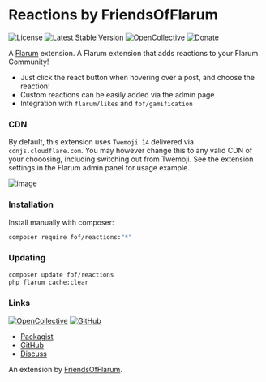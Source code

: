 # Reactions by FriendsOfFlarum

![License](https://img.shields.io/badge/license-MIT-blue.svg) [![Latest Stable Version](https://img.shields.io/packagist/v/fof/reactions.svg)](https://packagist.org/packages/fof/reactions) [![OpenCollective](https://img.shields.io/badge/opencollective-fof-blue.svg)](https://opencollective.com/fof/donate) [![Donate](https://img.shields.io/badge/donate-datitisev-important.svg)](https://datitisev.me/donate)

A [Flarum](http://flarum.org) extension. A Flarum extension that adds reactions to your Flarum Community!

- Just click the react button when hovering over a post, and choose the reaction!
- Custom reactions can be easily added via the admin page
- Integration with `flarum/likes` and `fof/gamification`

### CDN

By default, this extension uses `Twemoji 14` delivered via `cdnjs.cloudflare.com`. You may however change this to any valid CDN of your chooosing, including switching out from Twemoji. See the extension settings in the Flarum admin panel for usage example.

![image](https://github.com/FriendsOfFlarum/reactions/assets/16573496/2b79e7d8-3e08-4e19-be54-0d5913500760)

### Installation

Install manually with composer:

```sh
composer require fof/reactions:"*"
```


### Updating

```sh
composer update fof/reactions
php flarum cache:clear
```

### Links

[![OpenCollective](https://img.shields.io/badge/donate-friendsofflarum-44AEE5?style=for-the-badge&logo=open-collective)](https://opencollective.com/fof/donate) [![GitHub](https://img.shields.io/badge/donate-datitisev-ea4aaa?style=for-the-badge&logo=github)](https://datitisev.me/donate/github)

- [Packagist](https://packagist.org/packages/fof/reactions)
- [GitHub](https://github.com/FriendsOfFlarum/reactions)
- [Discuss](https://discuss.flarum.org/d/20655)

An extension by [FriendsOfFlarum](https://github.com/FriendsOfFlarum).
